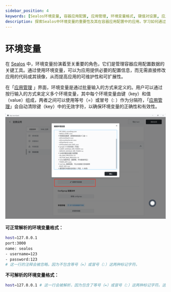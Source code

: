 ```yaml
---
sidebar_position: 4
keywords: [Sealos环境变量, 容器应用配置, 应用管理, 环境变量格式, 键值对设置, 应用可维护性, 应用可扩展性, 批量输入, 环境变量解析]
description: 探索Sealos中环境变量的重要性及其在容器应用配置中的应用。学习如何通过批量输入定义环境变量，提高应用的可维护性和可扩展性。
---
```


# 环境变量

在 [Sealos](https://cloud.sealos.io)
中，环境变量扮演着至关重要的角色，它们是管理容器应用配置数据的关键工具。通过使用环境变量，可以为应用提供必要的配置信息，而无需直接修改应用的代码或其镜像，从而提高应用的可维护性和可扩展性。

在「[应用管理](/guides/applaunchpad/applaunchpad.md)
」界面，环境变量是通过批量输入的方式来定义的。用户可以通过按行输入的方式来定义多个环境变量，其中每个环境变量由键（key）和值（value）组成，两者之间可以使用等号（=）或冒号（:
）作为分隔符，「[应用管理](/guides/applaunchpad/applaunchpad.md)」会自动清除键（key）中的无效字符，以确保环境变量的正确性和有效性。

![](./images/applaunchpad12.png)

**可正常解析的环境变量格式：**

```bash
host=127.0.0.1
port:3000
name: sealos
- username=123
- password:123
# 这一行的注释会被忽略。因为不包含等号（=）或冒号（:）这两种标记字符。
```

**不可解析的环境变量格式：**

```bash
host=127.0.0.1 # 这一行会被解析，因为包含了等号（=）或冒号（:）这两种标记字符。这里的注释也会被解析，因为前面已经有等号（=）了。
```